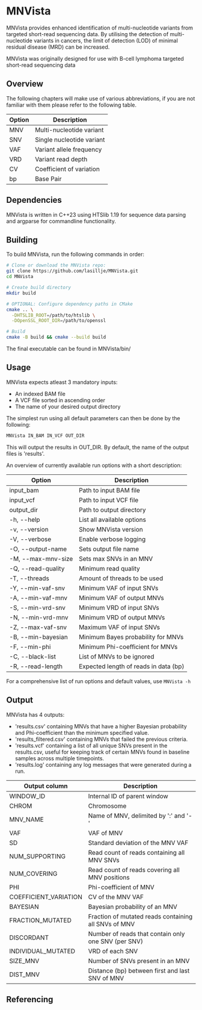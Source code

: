 
# MNVista

MNVista provides enhanced identification of multi-nucleotide variants from targeted short-read sequencing data. By utilising the detection of multi-nucleotide variants in cancers, the limit of detection (LOD) of minimal residual disease (MRD) can be increased.

MNVista was originally designed for use with B-cell lymphoma targeted short-read sequencing data

## Overview

The following chapters will make use of various abbreviations, if you are not familiar with them please refer to the following table.

| Option | Description |
| --- | --- |
| MNV | Multi-nucleotide variant |
| SNV | Single nucleotide variant |
| VAF | Variant allele frequency |
| VRD | Variant read depth |
| CV | Coefficient of variation |
| bp | Base Pair |


## Dependencies

MNVista is written in C++23 using HTSlib 1.19 for sequence data parsing and argparse for commandline functionality.

## Building

To build MNVista, run the following commands in order:

```bash
# Clone or download the MNVista repo:
git clone https://github.com/lasillje/MNVista.git
cd MNVista

# Create build directory
mkdir build

# OPTIONAL: Configure dependency paths in CMake
cmake .. \
  -DHTSLIB_ROOT=/path/to/htslib \
  -DOpenSSL_ROOT_DIR=/path/to/openssl

# Build
cmake -B build && cmake --build build
```
The final executable can be found in MNVista/bin/

## Usage

MNVista expects atleast 3 mandatory inputs:

- An indexed BAM file
- A VCF file sorted in ascending order
- The name of your desired output directory

The simplest run using all default parameters can then be done by the following:

```bash
MNVista IN_BAM IN_VCF OUT_DIR
```

This will output the results in OUT_DIR. By default, the name of the output files is 'results'.

An overview of currently available run options with a short description:

| Option | Description |
| --- | --- |
| input_bam | Path to input BAM file|
| input_vcf | Path to input VCF file |
| output_dir | Path to output directory |
| -h, --help | List all available options |
| -v, --version | Show MNVista version |
| -V, --verbose | Enable verbose logging |
| -O, --output-name | Sets output file name | 
| -M, --max-mnv-size | Sets max SNVs in an MNV |
| -Q, --read-quality | Minimum read quality |
| -T, --threads | Amount of threads to be used|
| -Y, --min-vaf-snv | Minimum VAF of input SNVs |
| -A, --min-vaf-mnv | Minimum VAF of output MNVs |
| -S, --min-vrd-snv | Minimum VRD of input SNVs |
| -N, --min-vrd-mnv | Minimum VRD of output MNVs |
| -Z, --max-vaf-snv | Maximum VAF of input SNVs |
| -B, --min-bayesian | Minimum Bayes probability for MNVs|
| -F, --min-phi | Minimum Phi-coefficient for MNVs|
| -C, --black-list | List of MNVs to be ignored|
| -R, --read-length | Expected length of reads in data (bp)|  


For a comprehensive list of run options and default values, use ```MNVista -h```

## Output

MNVista has 4 outputs:

- 'results.csv' containing MNVs that have a higher Bayesian probability and Phi-coefficient than the minimum specified value.
- 'results_filtered.csv' containing MNVs that failed the previous criteria.
- 'results.vcf' containing a list of all unique SNVs present in the results.csv, useful for keeping track of certain MNVs found in baseline samples across multiple timepoints.
- 'results.log' containing any log messages that were generated during a run.


| Output column | Description |
| --- | --- |
| WINDOW_ID | Internal ID of parent window |
| CHROM | Chromosome |
| MNV_NAME | Name of MNV, delimited by ':' and '-'
| VAF | VAF of MNV |
| SD | Standard deviation of the MNV VAF |
| NUM_SUPPORTING | Read count of reads containing all MNV SNVs |
| NUM_COVERING | Read count of reads covering all MNV positions |
| PHI | Phi-coefficient of MNV |
| COEFFICIENT_VARIATION | CV of the MNV VAF |
| BAYESIAN | Bayesian probability of an MNV |
| FRACTION_MUTATED | Fraction of mutated reads containing all SNVs of MNV|
| DISCORDANT | Number of reads that contain only one SNV (per SNV)| 
| INDIVIDUAL_MUTATED| VRD of each SNV|
|SIZE_MNV | Number of SNVs present in an MNV|
| DIST_MNV | Distance (bp) between first and last SNV of MNV |


## Referencing
